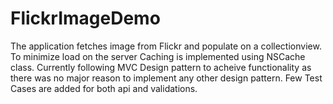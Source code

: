 # FlickrImageDemo
The application fetches image from Flickr and populate on a collectionview. To minimize load on the server Caching is implemented using NSCache class. Currently following MVC Design pattern to acheive functionality as there was no major reason to implement any other design pattern. Few Test Cases are added for both api and validations. 
